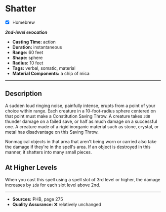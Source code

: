 # Shatter
- [x] Homebrew

***2nd-level evocation***
- **Casting Time:** action
- **Duration:** instantaneous
- **Range:** 60 feet
- **Shape:** sphere
- **Radius:** 10 feet
- **Tags:** verbal, somatic, material
- **Material Components:** a chip of mica

---

## Description
A sudden loud ringing noise, painfully intense, erupts from a point of your choice within range.
Each creature in a 10-foot-radius sphere centered on that point must make a Constitution Saving Throw.
A creature takes `3d8` thunder damage on a failed save, or half as much damage on a successful one.
A creature made of a rigid inorganic material such as stone, crystal, or metal has disadvantage on this Saving Throw.

Nonmagical objects in that area that aren't being worn or carried also take the damage if they're in the spell's area.
If an object is destroyed in this manner, it shatters into many small pieces.

## At Higher Levels
When you cast this spell using a spell slot of 3rd level or higher, the damage increases by `1d8` for each slot level above 2nd.

---

- **Sources:** PHB, page 275
- **Quality Assurance:** :x: relatively unchanged
